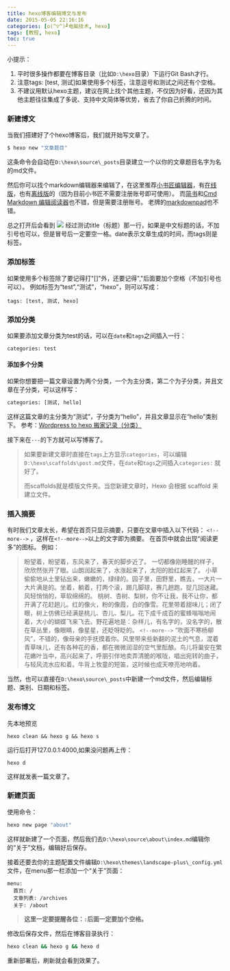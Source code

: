 ```yaml
---
title: hexo博客编辑博文与发布
date: 2015-05-05 22:16:16
categories: [o(^▽^)┛电脑技术, hexo]
tags: [教程, hexo]
toc: true
---
```

小提示：
1. 平时很多操作都要在博客目录（比如`D:\hexo`目录）下运行Git Bash才行。
2. 注意tags: [test, 测试]如果使用多个标签，注意逗号和测试之间还有个空格。
3. 不建议用默认hexo主题，建议在网上找个其他主题，不仅因为好看，还因为其他主题往往集成了多说、支持中文简体等优势，省去了你自己折腾的时间。

### 新建博文

当我们搭建好了个hexo博客后，我们就开始写文章了。
``` bash
$ hexo new "文章题目"
```
这条命令会自动在`D:\hexo\source\_posts`目录建立一个以你的文章题目名字为名的md文件。

然后你可以找个markdown编辑器来编辑了，在这里推荐[小书匠编辑器][1]，有[在线版][2]，也有[离线版][3]的（因为目前小书匠不需要注册账号即可使用）。
而[简书][4]和[Cmd Markdown 编辑阅读器][5]也不错，但是需要注册账号。
老牌的[markdownpad][6]也不错。
<!--more-->
总之打开后会看到
![][7]
经过测试title（标题）那一行，如果是中文标题的话，不加引号也可以，但是冒号后一定要空一格。date表示文章生成的时间，而tags则是标签。
### 添加标签
如果使用多个标签除了要记得打"[]"外，还要记得","后面要加个空格（不加引号也可以）。
例如标签为“test”,“测试”，“hexo”，则可以写成：

    tags: [test, 测试, hexo]
### 添加分类
如果要添加文章分类为test的话，可以在`date`和`tags`之间插入一行：

    categories: test

#### 添加多个分类
如果你想要把一篇文章设置为两个分类，一个为主分类，第二个为子分类，并且文章在子分类，可以这样写：
``` bash
categories: [测试, hello]
```
这样这篇文章的主分类为“测试”，子分类为“hello”，并且文章显示在“hello”类别下。
参考：[Wordpress to hexo 搬家记录（分类）][8]

接下来在`---`的下方就可以写博客了。
>如果要新建文章时直接在`tags`上方显示`categories`，可以编辑`D:\hexo\scaffolds\post.md`文件，在`date`和`tags`之间插入`categories:` 就好了。
>
>而scaffolds就是模版文件夹。当您新建文章时，Hexo 会根据 scaffold 来建立文件。


### 插入摘要

有时我们文章太长，希望在首页只显示摘要，只要在文章中插入以下代码： `<!--more-->` ，这样在`<!--more-->`以上的文字即为摘要。
在首页中就会出现“阅读更多”的图标。
例如：

>盼望着，盼望着，东风来了，春天的脚步近了。
一切都像刚睡醒的样子，欣欣然张开了眼。山朗润起来了，水涨起来了，太阳的脸红起来了。
小草偷偷地从土里钻出来，嫩嫩的，绿绿的。园子里，田野里，瞧去，一大片一大片满是的。坐着，躺着，打两个滚，踢几脚球，赛几趟跑，捉几回迷藏。风轻悄悄的，草软绵绵的。
桃树、杏树、梨树，你不让我，我不让你，都开满了花赶趟儿。红的像火，粉的像霞，白的像雪。花里带着甜味儿；闭了眼，树上仿佛已经满是桃儿、杏儿、梨儿。花下成千成百的蜜蜂嗡嗡地闹着，大小的蝴蝶飞来飞去。野花遍地是：杂样儿，有名字的，没名字的，散在草丛里，像眼睛，像星星，还眨呀眨的。
>`<!--more-->`
“吹面不寒杨柳风”，不错的，像母亲的手抚摸着你。风里带来些新翻的泥土的气息，混着青草味儿，还有各种花的香，都在微微润湿的空气里酝酿。鸟儿将巢安在繁花嫩叶当中，高兴起来了，呼朋引伴地卖弄清脆的喉咙，唱出宛转的曲子，与轻风流水应和着。牛背上牧童的短笛，这时候也成天嘹亮地响着。

当然，也可以直接在`D:\hexo\source\_posts`中新建一个md文件，然后编辑标题、类别、日期和标签。

### 发布博文
先本地预览

    hexo clean && hexo g && hexo s

运行后打开127.0.0.1:4000,如果没问题再上传：

    hexo d
    
这样就发表一篇文章了。

### 新建页面
使用命令：
``` bash
hexo new page "about"
```
这样就新建了一个页面，然后我们去`D:\hexo\source\about\index.md`编辑你的“关于”文档，编辑好后保存。

接着还要去你的主题配置文件编辑`D:\hexo\themes\landscape-plus\_config.yml`文件，在menu那一栏添加一个“关于”页面：

```
menu:
  首页: /
  文章列表: /archives
  关于: /about

```
>**这里一定要提醒各位：`:`后面一定要加个空格。**

修改后保存文件，然后在博客目录执行：
``` bash
hexo clean && hexo g && hexo d
```
重新部署后，刷新就会看到效果了。


  [1]: http://xiaoshujiang.com/
  [2]: http://markdown.xiaoshujiang.com/
  [3]: http://soft.xiaoshujiang.com/
  [4]: http://www.jianshu.com/
  [5]: https://www.zybuluo.com/mdeditor
  [6]: http://markdownpad.com/
  [7]: http://7xi78f.com1.z0.glb.clouddn.com/03-07.png
  [8]: http://www.xdnote.com/wordpress-to-hexo/#Categroies: